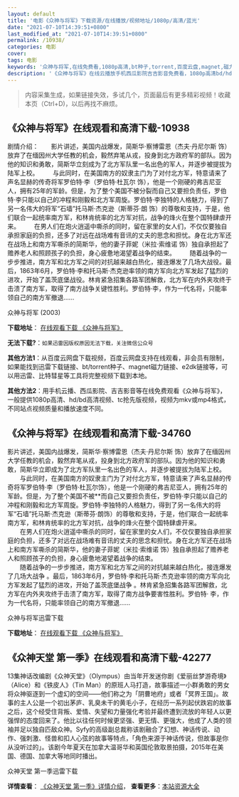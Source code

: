 ```yaml
---
layout: default
title: '电影《众神与将军》下载资源/在线播放/视频地址/1080p/高清/蓝光'
date: "2021-07-10T14:39:51+0800"
last_modified_at: "2021-07-10T14:39:51+0800"
permalink: /10938/
categories: 电影
cover:
tags: 电影
keywords: '众神与将军,在线免费看,1080p高清,bt种子,torrent,百度云盘,magnet,磁力链,迅雷下载资源'
description: '《众神与将军》在线云播放手机西瓜影院吉吉影音免费看，1080p高清bd/hd未删减完整版和tc抢先枪版，mkv/mp4格式，附带bt/torrent种子、magnet/磁力链、百度云盘、网盘资源迅雷下载链接'
---
```


>内容采集生成，如果链接失效，多试几个，页面最后有更多精彩视频！收藏本页（Ctrl+D)，以后再找不麻烦。


## 《众神与将军》在线观看和高清下载-10938

剧情介绍：　　影片讲述，美国内战爆发，简斯华·察博雷恩（杰夫·丹尼尔斯 饰）放弃了在缅因州大学任教的机会，毅然弃笔从戎，投身到北方政府军的部队。因为他的知识和勇敢，简斯华立刻成为了北方军队里一名出色的军人，并逐步被提拔为陆军上校。 　　与此同时，在美国南方的奴隶主门为了对付北方军，特意请来了声名显赫的传奇将军罗伯特·李（罗伯特·杜瓦尔 饰），他是一个刚硬的弗吉尼亚人，拥有25年的军龄。但是，为了整个美国不被分裂而自己又要担负责任，罗伯特·李只能以自己的冲程和刚毅和北方军周旋。罗伯特·李独特的人格魅力，得到了另一名伟大的将军“石墙”托马斯·杰克逊（斯蒂芬·朗 饰）的尊敬和支持，于是，他们联合一起统率南方军，和林肯统率的北方军对抗，战争的烽火在整个国特肆虐开来。 　　在男人们在炮火逍遥中嘶杀的同时，留在家里的女人们，不仅仅要独自承担家庭的负担，还多了对远在战场难有音讯的丈夫的思念和担忧。身在北方军还在战场上和南方军嘶杀的简斯华，他的妻子菲妮（米拉·索维诺 饰）独自承担起了赡养老人和照顾孩子的负担，身心疲惫地渴望着战争的结束。 　　随着战争的一步步推进，南方军和北方军之间的对抗越来越白热化，接连爆发了几场大战役。最后，1863年6月，罗伯特·李和托马斯·杰克逊率领的南方军向北方军发起了猛烈的进攻，开始了盖茨底堡战役。林肯紧急招集各路军团解救，北方军在内外夹攻终于击溃了南方军，取得了南方战争关键性胜利。罗伯特·李，作为一代名将，只能率领自己的南方军撤退……


众神与将军 (2003)

**下载地址**： [在线观看下载 《众神与将军》](https://www.btbtdy.me/btdy/dy8072.html) 


**无法下载?**：`如果迅雷因版权原因无法下载，关注微信公众号 `

**其他方法1**：从百度云网盘下载视频，百度云网盘支持在线观看，非会员有限制，如果能找到迅雷下载链接、bt/torrent种子、magnet磁力链接、e2dk链接等，可以用迅雷、比特彗星等工具将完整视频下载到本地。

**其他方法2**：用手机云播、西瓜影院、吉吉影音等在线免费观看《众神与将军》，一般提供1080p高清、hd/bd高清视频、tc抢先版视频，视频为mkv或mp4格式，不同站点视频质量和播放速度不同。


## 《众神与将军》在线观看和高清下载-34760

影片讲述，美国内战爆发，简斯华·察博雷恩（杰夫&middot;丹尼尔斯 饰）放弃了在缅因州大学任教的机会，毅然弃笔从戎，投身到北方政府军的部队。因为他的知识和勇敢，简斯华立即成为了北方军队里一名出色的军人，并逐步被提拔为陆军上校。<br />　　与此同时，在美国南方的奴隶主门为了对付北方军，特意请来了声名显赫的传奇将军罗伯特·李（罗伯特&middot;杜瓦尔饰），他是一个刚硬的弗吉尼亚人，拥有25年的军龄。但是，为了整个美国不被**而自己又要担负责任，罗伯特&middot;李只能以自己的冲程和刚毅和北方军周旋。罗伯特·李独特的人格魅力，得到了另一名伟大的将军“石墙”托马斯&middot;杰克逊（斯蒂芬&middot;朗饰）的尊敬和支持，于是，他们联合一起统率南方军，和林肯统率的北方军对抗，战争的烽火在整个国特肆虐开来。<br />　　在男人们在炮火逍遥中嘶杀的同时，留在家里的女人们，不仅仅要独自承担家庭的负担，还多了对远在战场难有音讯的丈夫的思念和担忧。身在北方军还在战场上和南方军嘶杀的简斯华，他的妻子菲妮（米拉·索维诺 饰）独自承担起了赡养老人和照顾孩子的负担，身心疲惫地渴望着战争的结束。<br />　　随着战争的一步步推进，南方军和北方军之间的对抗越来越白热化，接连爆发了几场大战争 。最后，1863年6月，罗伯特&middot;李和托马斯&middot;杰克逊率领的南方军向北方军发起了猛烈的进攻，开始了盖茨底堡战争 。林肯紧急招集各路军团解救，北方军在内外夹攻终于击溃了南方军，取得了南方战争要害性胜利。罗伯特· 李，作为一代名将，只能率领自己的南方军撤退……


众神与将军迅雷下载

**下载地址**： [在线观看下载 《众神与将军》](https://www.993dy.com//vod-detail-id-14168.html) 


## 《众神天堂 第一季》在线观看和高清下载-42277

13集神话改编剧《众神天堂》（Olympus）由当年开发迷你剧《爱丽丝梦游奇境》（Alice）和《铁皮人》（Tin Man）的原班人马打造，故事描述一小群勇敢的男女将众神驱逐到一个虚幻的空间——他们称之为「阴曹地府」或者「冥界王国」。故事的主人公是一个初出茅庐、乳臭未干的黄毛小子，在经历一系列起伏跌宕的故事之后，这个经受住背叛、爱情、失望和力量强化考验并最终遭到流放的年轻人以更强悍的态度回来了。他比以往任何时候更坚强、更无情、更强大，他成了人类的领袖并足以独自匹敌众神。Syfy的高级副总裁称该剧融合了幻想、神话传说、动作、强刺激、怪兽和扣人心弦的故事等特点，「角色来源于神话传说，但故事是你从没听过的」。该剧今年夏天在加拿大温哥华和英国伦敦取景拍摄，2015年在美国、德国、加拿大等地同时播出。<!---剧情end--->


众神天堂 第一季迅雷下载

**详情查看**： [《众神天堂 第一季》详情介绍](/movie/42277/)， **查看更多**：[本站资源大全](/movie/t/all/)

